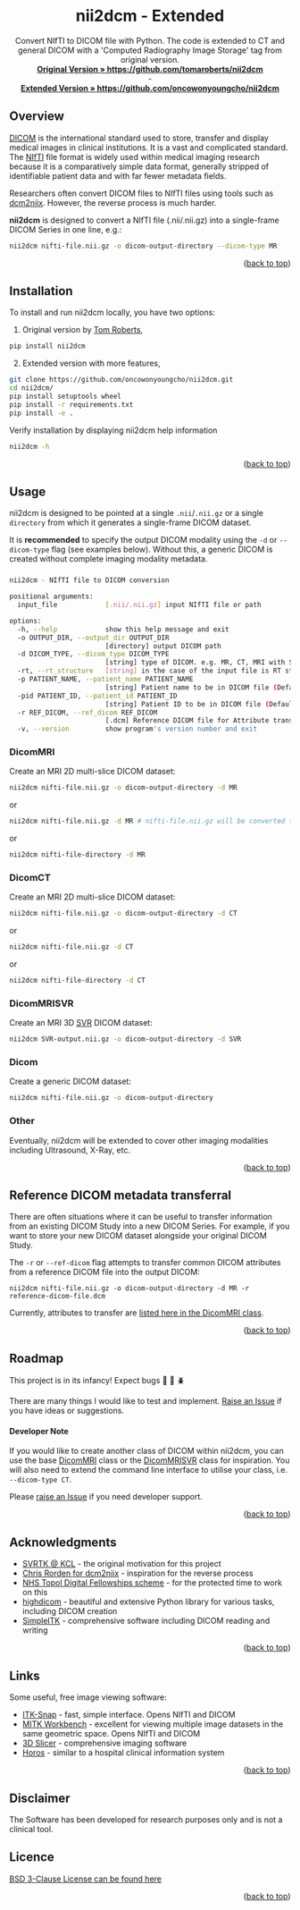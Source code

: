 <!-- back to top link -->
<a name="readme-top"></a>


<!-- PROJECT LOGO -->
<br />
<div align="center">

<h1 align="center">nii2dcm - Extended</h1>

  <p align="center">
    Convert NIfTI to DICOM file with Python. The code is extended to CT and general DICOM with a 'Computed Radiography Image Storage' tag from original version.
    <br />
    <a href="https://github.com/tomaroberts/nii2dcm"><strong>Original Version » https://github.com/tomaroberts/nii2dcm</strong></a>
    <br /> - <br />
    <a href="https://github.com/oncowonyoungcho/nii2dcm"><strong>Extended Version » https://github.com/oncowonyoungcho/nii2dcm</strong></a>
    <br />
  </p>
</div>


<!-- Overview -->
## Overview

[DICOM](https://www.dicomstandard.org/) is the international standard used to store, transfer and display medical images 
in clinical institutions. It is a vast and complicated standard. The 
[NIfTI](https://brainder.org/2012/09/23/the-nifti-file-format/) file format is widely used within medical imaging 
research because it is a comparatively simple data format, generally stripped of identifiable patient data and with far 
fewer metadata fields.

Researchers often convert DICOM files to NIfTI files using tools such as 
[dcm2niix](https://github.com/rordenlab/dcm2niix/). However, the reverse process is much harder.

**nii2dcm** is designed to convert a NIfTI file (.nii/.nii.gz) into a single-frame DICOM Series in one line, e.g.:

```sh
nii2dcm nifti-file.nii.gz -o dicom-output-directory --dicom-type MR
```

<p align="right">(<a href="#readme-top">back to top</a>)</p>


<!-- Installation -->
## Installation

To install and run nii2dcm locally, you have two options:
1. Original version by <a href="https://github.com/tomaroberts/nii2dcm">Tom Roberts</a>,
```sh
pip install nii2dcm
```

2. Extended version with more features,
```sh
git clone https://github.com/oncowonyoungcho/nii2dcm.git
cd nii2dcm/
pip install setuptools wheel
pip install -r requirements.txt
pip install -e .
```

Verify installation by displaying nii2dcm help information
```sh
nii2dcm -h
```

<p align="right">(<a href="#readme-top">back to top</a>)</p>



<!-- USAGE EXAMPLES -->
## Usage

nii2dcm is designed to be pointed at a single `.nii`/`.nii.gz` or a single `directory` from which it generates a single-frame DICOM dataset. 

It is **recommended** to specify the output DICOM modality using the `-d` or `--dicom-type` flag (see examples below). 
Without this, a generic DICOM is created without complete imaging modality metadata.

### 
```sh
nii2dcm - NIfTI file to DICOM conversion

positional arguments:
  input_file            [.nii/.nii.gz] input NIfTI file or path

options:
  -h, --help            show this help message and exit
  -o OUTPUT_DIR, --output_dir OUTPUT_DIR
                        [directory] output DICOM path
  -d DICOM_TYPE, --dicom_type DICOM_TYPE
                        [string] type of DICOM. e.g. MR, CT, MRI with SVR, etc.
  -rt, --rt_structure   [string] in the case of the input file is RT structure
  -p PATIENT_NAME, --patient_name PATIENT_NAME
                        [string] Patient name to be in DICOM file (Default: input file name)
  -pid PATIENT_ID, --patient_id PATIENT_ID
                        [string] Patient ID to be in DICOM file (Default: input file name)
  -r REF_DICOM, --ref_dicom REF_DICOM
                        [.dcm] Reference DICOM file for Attribute transfer
  -v, --version         show program's version number and exit
```

### DicomMRI
Create an MRI 2D multi-slice DICOM dataset:
```sh
nii2dcm nifti-file.nii.gz -o dicom-output-directory -d MR
```
or
```sh
nii2dcm nifti-file.nii.gz -d MR # nifti-file.nii.gz will be converted to a "nifti-file" directory.
```
or
```sh
nii2dcm nifti-file-directory -d MR
```

### DicomCT
Create an MRI 2D multi-slice DICOM dataset:
```sh
nii2dcm nifti-file.nii.gz -o dicom-output-directory -d CT
```
or
```sh
nii2dcm nifti-file.nii.gz -d CT
```
or
```sh
nii2dcm nifti-file-directory -d CT
```
### DicomMRISVR
Create an MRI 3D [SVR](https://svrtk.github.io/) DICOM dataset:
```sh
nii2dcm SVR-output.nii.gz -o dicom-output-directory -d SVR
```

### Dicom
Create a generic DICOM dataset:
```sh
nii2dcm nifti-file.nii.gz -o dicom-output-directory
```

### Other
Eventually, nii2dcm will be extended to cover other imaging modalities including Ultrasound, X-Ray, etc.

<p align="right">(<a href="#readme-top">back to top</a>)</p>


<!-- REFERENCE DICOM -->
## Reference DICOM metadata transferral

There are often situations where it can be useful to transfer information from an existing DICOM Study into a new DICOM 
Series. For example, if you want to store your new DICOM dataset alongside your original DICOM Study.

The `-r` or `--ref-dicom` flag attempts to transfer common DICOM attributes from a reference DICOM file into the 
output DICOM:

```shell
nii2dcm nifti-file.nii.gz -o dicom-output-directory -d MR -r reference-dicom-file.dcm
```

Currently, attributes to transfer are [listed here in the DicomMRI class](https://github.com/tomaroberts/nii2dcm/blob/b03b4aacce25eeb6a00756bdb47365034dced787/nii2dcm/dcm.py#L236).

<p align="right">(<a href="#readme-top">back to top</a>)</p>


<!-- ROADMAP -->
## Roadmap

This project is in its infancy! Expect bugs :bug: :ant: :beetle:

There are many things I would like to test and implement. 
[Raise an Issue](https://github.com/tomaroberts/nii2dcm/issues) if you have ideas or suggestions.

#### Developer Note
If you would like to create another class of DICOM within nii2dcm, you can use the base 
[DicomMRI](https://github.com/tomaroberts/nii2dcm/blob/b03b4aacce25eeb6a00756bdb47365034dced787/nii2dcm/dcm.py#L201) 
class or the [DicomMRISVR](https://github.com/tomaroberts/nii2dcm/blob/main/nii2dcm/svr.py) class for inspiration. You 
will also need to extend the command line interface to utilise your class, i.e. `--dicom-type CT`.

Please [raise an Issue](https://github.com/tomaroberts/nii2dcm/issues) if you need developer support.

<p align="right">(<a href="#readme-top">back to top</a>)</p>


<!-- ACKNOWLEDGMENTS -->
## Acknowledgments

* [SVRTK @ KCL](https://svrtk.github.io/) - the original motivation for this project
* [Chris Rorden for dcm2niix](https://github.com/rordenlab/dcm2niix/) - inspiration for the reverse process
* [NHS Topol Digital Fellowships scheme](https://topol.hee.nhs.uk/digital-fellowships/) - for the protected time to work 
on this
* [highdicom](https://github.com/ImagingDataCommons/highdicom) - beautiful and extensive Python library for various 
tasks, including DICOM creation
* [SimpleITK](https://simpleitk.org/) - comprehensive software including DICOM reading and writing

<p align="right">(<a href="#readme-top">back to top</a>)</p>


<!-- LINKS -->
## Links
Some useful, free image viewing software:
* [ITK-Snap](http://www.itksnap.org/) - fast, simple interface. Opens NIfTI and DICOM
* [MITK Workbench](https://www.mitk.org/wiki/The_Medical_Imaging_Interaction_Toolkit_(MITK)) - excellent for viewing 
multiple image datasets in the same geometric space. Opens NIfTI and DICOM
* [3D Slicer](https://www.slicer.org/) - comprehensive imaging software
* [Horos](https://horosproject.org/) - similar to a hospital clinical information system

<p align="right">(<a href="#readme-top">back to top</a>)</p>


<!-- DISCLAIMER -->
## Disclaimer 
The Software has been developed for research purposes only and is not a clinical tool.


<!-- Licence -->
## Licence 

[BSD 3-Clause License can be found here](LICENCE)

<p align="right">(<a href="#readme-top">back to top</a>)</p>
